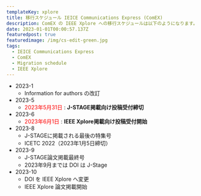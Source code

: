 ```yaml
---
templateKey: xplore
title: 移行スケジュール IEICE Communications Express (ComEX)
description: ComEX の IEEE Xplore への移行スケジュールは以下のようになります。
date: 2023-01-01T00:00:57.137Z
featuredpost: true
featuredimage: /img/cs-edit-green.jpg
tags:
  - IEICE Communications Express
  - ComEX
  - Migration schedule
  - IEEE Xplore
---
```


- 2023-1
  - Information for authors の改訂
- 2023-5
  - <span style="color: red; ">2023年5月31日</span> : **J-STAGE掲載向け投稿受付締切**
- 2023-6
  - <span style="color: red; ">2023年6月1日</span> : **IEEE Xplore掲載向け投稿受付開始**
- 2023-8
  - J-STAGEに掲載される最後の特集号
  - ICETC 2022（2023年1月5日締切）
- 2023-9
  - J-STAGE論文掲載最終号
  - 2023年9月までは DOI は J-Stage
- 2023-10
  - DOI を IEEE Xplore へ変更
  - IEEE Xplore 論文掲載開始
